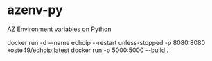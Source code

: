 # azenv-py
AZ Environment variables on Python


docker run -d --name echoip --restart unless-stopped -p 8080:8080 xoste49/echoip:latest
docker run -p 5000:5000 --build .